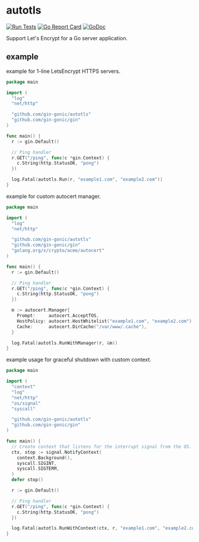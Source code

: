 # autotls

[![Run Tests](https://github.com/gin-gonic/autotls/actions/workflows/go.yml/badge.svg)](https://github.com/gin-gonic/autotls/actions/workflows/go.yml)
[![Go Report Card](https://goreportcard.com/badge/github.com/gin-gonic/autotls)](https://goreportcard.com/report/github.com/gin-gonic/autotls)
[![GoDoc](https://pkg.go.dev/badge/github.com/gin-gonic/autotls?status.svg)](https://pkg.go.dev/github.com/gin-gonic/autotls)

Support Let's Encrypt for a Go server application.

## example

example for 1-line LetsEncrypt HTTPS servers.

```go
package main

import (
  "log"
  "net/http"

  "github.com/gin-gonic/autotls"
  "github.com/gin-gonic/gin"
)

func main() {
  r := gin.Default()

  // Ping handler
  r.GET("/ping", func(c *gin.Context) {
    c.String(http.StatusOK, "pong")
  })

  log.Fatal(autotls.Run(r, "example1.com", "example2.com"))
}
```

example for custom autocert manager.

```go
package main

import (
  "log"
  "net/http"

  "github.com/gin-gonic/autotls"
  "github.com/gin-gonic/gin"
  "golang.org/x/crypto/acme/autocert"
)

func main() {
  r := gin.Default()

  // Ping handler
  r.GET("/ping", func(c *gin.Context) {
    c.String(http.StatusOK, "pong")
  })

  m := autocert.Manager{
    Prompt:     autocert.AcceptTOS,
    HostPolicy: autocert.HostWhitelist("example1.com", "example2.com"),
    Cache:      autocert.DirCache("/var/www/.cache"),
  }

  log.Fatal(autotls.RunWithManager(r, &m))
}
```

example usage for graceful shutdown with custom context.

```go
package main

import (
  "context"
  "log"
  "net/http"
  "os/signal"
  "syscall"

  "github.com/gin-gonic/autotls"
  "github.com/gin-gonic/gin"
)

func main() {
  // Create context that listens for the interrupt signal from the OS.
  ctx, stop := signal.NotifyContext(
    context.Background(),
    syscall.SIGINT,
    syscall.SIGTERM,
  )
  defer stop()

  r := gin.Default()

  // Ping handler
  r.GET("/ping", func(c *gin.Context) {
    c.String(http.StatusOK, "pong")
  })

  log.Fatal(autotls.RunWithContext(ctx, r, "example1.com", "example2.com"))
}
```
